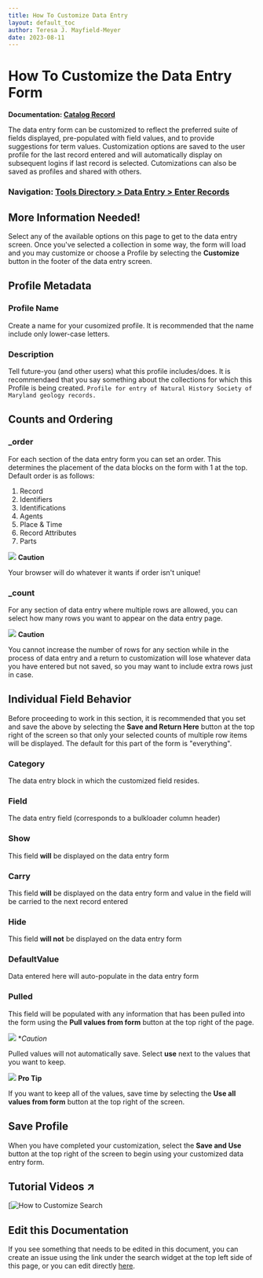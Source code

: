 ```yaml
---
title: How To Customize Data Entry
layout: default_toc
author: Teresa J. Mayfield-Meyer
date: 2023-08-11
---
```

# How To Customize the Data Entry Form

**Documentation: [Catalog Record](https://handbook.arctosdb.org/documentation/catalog.html)**

The data entry form can be customized to reflect the preferred suite of fields displayed, pre-populated with field values, and to provide suggestions for term values. Customization options are saved to the user profile for the last record entered and will automatically display on subsequent logins if last record is selected. Cutomizations can also be saved as profiles and shared with others.

### Navigation: [Tools Directory > Data Entry > Enter Records](https://arctos.database.museum/Bulkloader/enter.cfm)

## More Information Needed!
Select any of the available options on this page to get to the data entry screen. Once you've selected a collection in some way, the form will load and you may customize or choose a Profile by selecting the **Customize** button in the footer of the data entry screen.

## Profile Metadata

### Profile Name
Create a name for your cusomized profile. It is recommended that the name include only lower-case letters.

### Description
Tell future-you (and other users) what this profile includes/does. It is recommendaed that you say something about the collections for which this Profile is being created.
`Profile for entry of Natural History Society of Maryland geology records.`

## Counts and Ordering

### _order
For each section of the data entry form you can set an order. This determines the placement of the data blocks on the form with 1 at the top. Default order is as follows:

1. Record
2. Identifiers
3. Identifications
4. Agents
5. Place & Time
6. Record Attributes
7. Parts

![](https://raw.Githubusercontent.com/ArctosDB/documentation-wiki/gh-pages/tutorial_images/Bear%20Caution.jpg) **Caution**

Your browser will do whatever it wants if order isn't unique!

### _count

For any section of data entry where multiple rows are allowed, you can select how many rows you want to appear on the data entry page.

![](https://raw.Githubusercontent.com/ArctosDB/documentation-wiki/gh-pages/tutorial_images/Bear%20Caution.jpg) **Caution**

You cannot increase the number of rows for any section while in the process of data entry and a return to customization will lose whatever data you have entered but not saved, so you may want to include extra rows just in case.

## Individual Field Behavior

Before proceeding to work in this section, it is recommended that you set and save the above by selecting the **Save and Return Here** button at the top right of the screen so that only your selected counts of multiple row items will be displayed. The default for this part of the form is "everything".

### Category
The data entry block in which the customized field resides.

### Field
The data entry field (corresponds to a bulkloader column header)

### Show
This field **will** be displayed on the data entry form

### Carry
This field **will** be displayed on the data entry form and value in the field will be carried to the next record entered

### Hide
This field **will not** be displayed on the data entry form

### DefaultValue
Data entered here will auto-populate in the data entry form

### Pulled 
This field will be populated with any information that has been pulled into the form using the **Pull values from form** button at the top right of the page.

![](https://raw.Githubusercontent.com/ArctosDB/documentation-wiki/gh-pages/tutorial_images/Bear%20Caution.jpg) **Caution*

Pulled values will not automatically save. Select **use** next to the values that you want to keep.

![](https://raw.Githubusercontent.com/ArctosDB/documentation-wiki/gh-pages/tutorial_images/Bear%20Pro.jpg) **Pro Tip**

If you want to keep all of the values, save time by selecting the **Use all values from form** button at the top right of the screen.

## Save Profile

When you have completed your customization, select the **Save and Use** button at the top right of the screen to begin using your customized data entry form.

## Tutorial Videos ↗️

[![How to Customize Search]()


## Edit this Documentation

If you see something that needs to be edited in this document, you can create an issue using the link under the search widget at the top left side of this page, or you can edit directly <a href="https://github.com/ArctosDB/documentation-wiki/edit/gh-pages/_how_to/customize_data_entry.markdown" target="_blank">here</a>.
